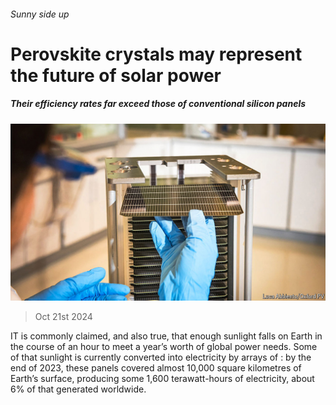 ###### Sunny side up

# Perovskite crystals may represent the future of solar power 

##### Their efficiency rates far exceed those of conventional silicon panels 

![image](images/20241026_STP003.jpg) 

> Oct 21st 2024 

IT is commonly claimed, and also true, that enough sunlight falls on Earth in the course of an hour to meet a year’s worth of global power needs. Some of that sunlight is currently converted into electricity by arrays of : by the end of 2023, these panels covered almost 10,000 square kilometres of Earth’s surface, producing some 1,600 terawatt-hours of electricity, about 6% of that generated worldwide. 

